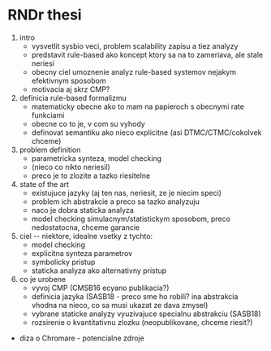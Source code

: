 # RNDr thesi

1. intro
   - vysvetlit sysbio veci, problem scalability zapisu a tiez analyzy
   - predstavit rule-based ako koncept ktory sa na to zameriava, ale stale neriesi
   - obecny ciel umoznenie analyz rule-based systemov nejakym efektivnym sposobom
   - motivacia aj skrz CMP?
2. definicia rule-based formalizmu
   - matematicky obecne ako to mam na papieroch s obecnymi rate funkciami
   - obecne co to je, v com su vyhody
   - definovat semantiku ako nieco explicitne (asi DTMC/CTMC/cokolvek chceme)
3. problem definition
   - parametricka synteza, model checking
   - (nieco co nikto neriesil)
   - preco je to zlozite a tazko riesitelne
4. state of the art
   - existujuce jazyky (aj ten nas, neriesit, ze je niecim speci)
   - problem ich abstrakcie a preco sa tazko analyzuju
   - naco je dobra staticka analyza
   - model checking simulacnym/statistickym sposobom, preco nedostatocna, chceme garancie
5. ciel -- niektore, idealne vsetky z tychto:
   - model checking
   - explicitna synteza parametrov
   - symbolicky pristup
   - staticka analyza ako alternativny pristup
6. co je urobene
   - vyvoj CMP (CMSB16 ecyano publikacia?)
   - definicia jazyka (SASB18 - preco sme ho robili? ina abstrakcia vhodna na nieco, co sa musi ukazat ze dava zmysel)
   - vybrane staticke analyzy vyuzivajuce specialnu abstrakciu (SASB18)
   - rozsirenie o kvantitativnu zlozku (neopublikovane, chceme riesit?)

- diza o Chromare - potencialne zdroje